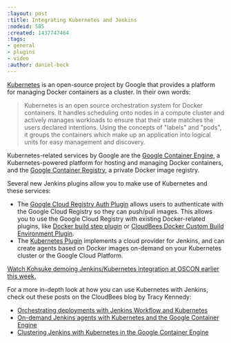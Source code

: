 ```yaml
---
:layout: post
:title: Integrating Kubernetes and Jenkins
:nodeid: 585
:created: 1437747464
:tags:
- general
- plugins
- video
:author: daniel-beck
---
```

[Kubernetes](https://kubernetes.io/) is an open-source project by Google that provides a platform for managing Docker containers as a cluster. In their own words:

> Kubernetes is an open source orchestration system for Docker containers. It handles scheduling onto nodes in a compute cluster and actively manages workloads to ensure that their state matches the users declared intentions. Using the concepts of "labels" and "pods", it groups the containers which make up an application into logical units for easy management and discovery.

Kubernetes-related services by Google are the [Google Container Engine](https://cloud.google.com/container-engine/), a Kubernetes-powered platform for hosting and managing Docker containers, and the [Google Container Registry](https://cloud.google.com/tools/container-registry/#overview), a private Docker image registry.

Several new Jenkins plugins allow you to make use of Kubernetes and these services:

* The [Google Cloud Registry Auth Plugin](https://wiki.jenkins.io/display/JENKINS/Google+Container+Registry+Auth+Plugin) allows users to authenticate with the Google Cloud Registry so they can push/pull images. This allows you to use the Google Cloud Registry with existing Docker-related plugins, like [Docker build step plugin](https://wiki.jenkins.io/display/JENKINS/Docker+build+step+plugin) or [CloudBees Docker Custom Build Environment Plugin](https://wiki.jenkins.io/display/JENKINS/CloudBees+Docker+Custom+Build+Environment+Plugin).
* The [Kubernetes Plugin](https://wiki.jenkins.io/display/JENKINS/Kubernetes+Plugin) implements a cloud provider for Jenkins, and can create agents based on Docker images on-demand on your Kubernetes cluster or the Google Cloud Platform.

[Watch Kohsuke demoing Jenkins/Kubernetes integration at OSCON earlier this week.](https://www.youtube.com/watch?v=PFCSSiT-UUQ&index=21&list=PL69nYSiGNLP0Ljwa9J98xUd6UlM604Y-l)

For a more in-depth look at how you can use Kubernetes with Jenkins, check out these posts on the CloudBees blog by Tracy Kennedy:

* [Orchestrating deployments with Jenkins Workflow and Kubernetes](https://blog.cloudbees.com/2015/07/orchestrating-deployments-with-jenkins.html)
* [On-demand Jenkins agents with Kubernetes and the Google Container Engine](https://blog.cloudbees.com/2015/07/on-demand-jenkins-slaves-with.html)
* [Clustering Jenkins with Kubernetes in the Google Container Engine](https://blog.cloudbees.com/2015/07/clustering-jenkins-with-kubernetes-in.html)
